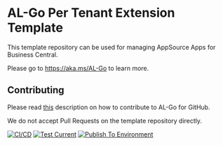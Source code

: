 # AL-Go Per Tenant Extension Template
This template repository can be used for managing AppSource Apps for Business Central.

Please go to https://aka.ms/AL-Go to learn more.

## Contributing

Please read [this](https://github.com/microsoft/AL-Go/blob/main/Scenarios/Contribute.md) description on how to contribute to AL-Go for GitHub.

We do not accept Pull Requests on the template repository directly.

[![ CI/CD](https://github.com/SPLTBC/BCTrialApp/actions/workflows/CICD.yaml/badge.svg?branch=main&event=push)](https://github.com/SPLTBC/BCTrialApp/actions/workflows/CICD.yaml)
[![ Test Current](https://github.com/SPLTBC/BCTrialApp/actions/workflows/Current.yaml/badge.svg?branch=main&event=workflow_dispatch)](https://github.com/SPLTBC/BCTrialApp/actions/workflows/Current.yaml)
[![ Publish To Environment](https://github.com/SPLTBC/BCTrialApp/actions/workflows/PublishToEnvironment.yaml/badge.svg?branch=main)](https://github.com/SPLTBC/BCTrialApp/actions/workflows/PublishToEnvironment.yaml)
